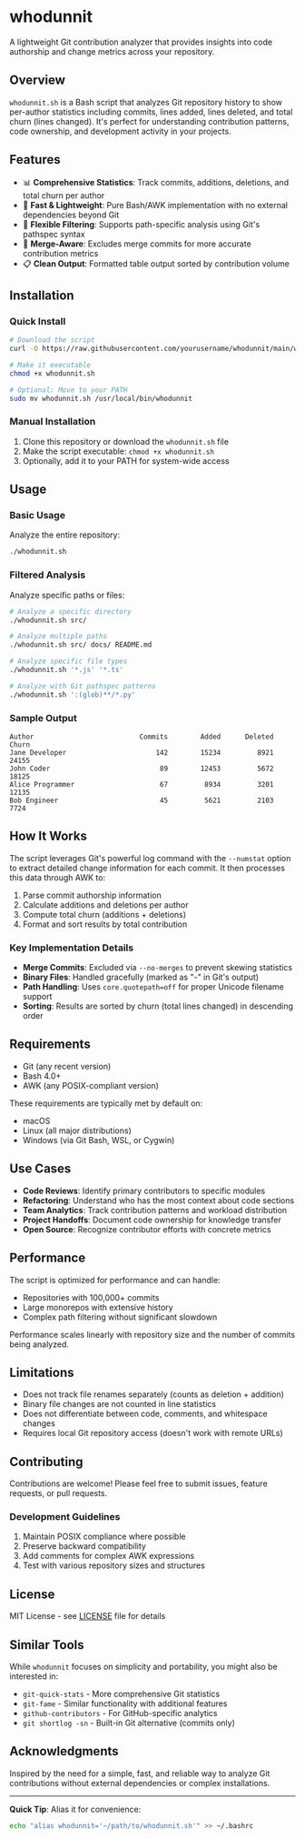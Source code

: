 # whodunnit

A lightweight Git contribution analyzer that provides insights into code authorship and change metrics across your repository.

## Overview

`whodunnit.sh` is a Bash script that analyzes Git repository history to show per-author statistics including commits, lines added, lines deleted, and total churn (lines changed). It's perfect for understanding contribution patterns, code ownership, and development activity in your projects.

## Features

- 📊 **Comprehensive Statistics**: Track commits, additions, deletions, and total churn per author
- 🚀 **Fast & Lightweight**: Pure Bash/AWK implementation with no external dependencies beyond Git
- 🎯 **Flexible Filtering**: Supports path-specific analysis using Git's pathspec syntax
- 🔧 **Merge-Aware**: Excludes merge commits for more accurate contribution metrics
- 📋 **Clean Output**: Formatted table output sorted by contribution volume

## Installation

### Quick Install

```bash
# Download the script
curl -O https://raw.githubusercontent.com/yourusername/whodunnit/main/whodunnit.sh

# Make it executable
chmod +x whodunnit.sh

# Optional: Move to your PATH
sudo mv whodunnit.sh /usr/local/bin/whodunnit
```

### Manual Installation

1. Clone this repository or download the `whodunnit.sh` file
2. Make the script executable: `chmod +x whodunnit.sh`
3. Optionally, add it to your PATH for system-wide access

## Usage

### Basic Usage

Analyze the entire repository:
```bash
./whodunnit.sh
```

### Filtered Analysis

Analyze specific paths or files:
```bash
# Analyze a specific directory
./whodunnit.sh src/

# Analyze multiple paths
./whodunnit.sh src/ docs/ README.md

# Analyze specific file types
./whodunnit.sh '*.js' '*.ts'

# Analyze with Git pathspec patterns
./whodunnit.sh ':(glob)**/*.py'
```

### Sample Output

```
Author                          Commits        Added      Deleted        Churn
Jane Developer                      142        15234         8921        24155
John Coder                           89        12453         5672        18125
Alice Programmer                     67         8934         3201        12135
Bob Engineer                         45         5621         2103         7724
```

## How It Works

The script leverages Git's powerful log command with the `--numstat` option to extract detailed change information for each commit. It then processes this data through AWK to:

1. Parse commit authorship information
2. Calculate additions and deletions per author
3. Compute total churn (additions + deletions)
4. Format and sort results by total contribution

### Key Implementation Details

- **Merge Commits**: Excluded via `--no-merges` to prevent skewing statistics
- **Binary Files**: Handled gracefully (marked as "-" in Git's output)
- **Path Handling**: Uses `core.quotepath=off` for proper Unicode filename support
- **Sorting**: Results are sorted by churn (total lines changed) in descending order

## Requirements

- Git (any recent version)
- Bash 4.0+
- AWK (any POSIX-compliant version)

These requirements are typically met by default on:
- macOS
- Linux (all major distributions)
- Windows (via Git Bash, WSL, or Cygwin)

## Use Cases

- **Code Reviews**: Identify primary contributors to specific modules
- **Refactoring**: Understand who has the most context about code sections
- **Team Analytics**: Track contribution patterns and workload distribution
- **Project Handoffs**: Document code ownership for knowledge transfer
- **Open Source**: Recognize contributor efforts with concrete metrics

## Performance

The script is optimized for performance and can handle:
- Repositories with 100,000+ commits
- Large monorepos with extensive history
- Complex path filtering without significant slowdown

Performance scales linearly with repository size and the number of commits being analyzed.

## Limitations

- Does not track file renames separately (counts as deletion + addition)
- Binary file changes are not counted in line statistics
- Does not differentiate between code, comments, and whitespace changes
- Requires local Git repository access (doesn't work with remote URLs)

## Contributing

Contributions are welcome! Please feel free to submit issues, feature requests, or pull requests.

### Development Guidelines

1. Maintain POSIX compliance where possible
2. Preserve backward compatibility
3. Add comments for complex AWK expressions
4. Test with various repository sizes and structures

## License

MIT License - see [LICENSE](LICENSE) file for details

## Similar Tools

While `whodunnit` focuses on simplicity and portability, you might also be interested in:

- `git-quick-stats` - More comprehensive Git statistics
- `git-fame` - Similar functionality with additional features
- `github-contributors` - For GitHub-specific analytics
- `git shortlog -sn` - Built-in Git alternative (commits only)

## Acknowledgments

Inspired by the need for a simple, fast, and reliable way to analyze Git contributions without external dependencies or complex installations.

---

**Quick Tip**: Alias it for convenience:
```bash
echo "alias whodunnit='~/path/to/whodunnit.sh'" >> ~/.bashrc
```

